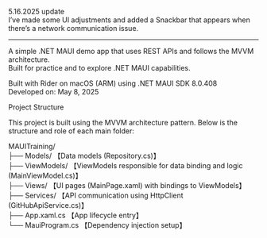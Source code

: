 5.16.2025 update</br>
I’ve made some UI adjustments and added a Snackbar that appears when there’s a network communication issue.

---------------------------------------------------------
A simple .NET MAUI demo app that uses REST APIs and follows the MVVM architecture.  
Built for practice and to explore .NET MAUI capabilities.

Built with Rider on macOS (ARM) using .NET MAUI SDK 8.0.408</br>
Developed on: May 8, 2025</br>

Project Structure</br>

This project is built using the MVVM architecture pattern. Below is the structure and role of each main folder:

MAUITraining/</br>
├── Models/                      【Data models (Repository.cs)】</br>
├── ViewModels/                  【ViewModels responsible for data binding and logic (MainViewModel.cs)】</br>
├── Views/                       【UI pages (MainPage.xaml) with bindings to ViewModels】</br>
├── Services/                    【API communication using HttpClient (GitHubApiService.cs)】</br>
├── App.xaml.cs                  【App lifecycle entry】</br>
└── MauiProgram.cs               【Dependency injection setup】</br>

